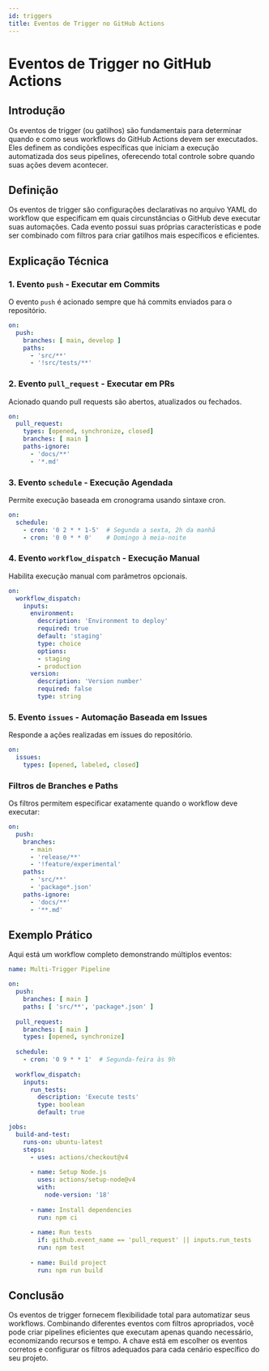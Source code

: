 ```yaml
---
id: triggers
title: Eventos de Trigger no GitHub Actions
---
```


# Eventos de Trigger no GitHub Actions

## Introdução

Os eventos de trigger (ou gatilhos) são fundamentais para determinar quando e como seus workflows do GitHub Actions devem ser executados. Eles definem as condições específicas que iniciam a execução automatizada dos seus pipelines, oferecendo total controle sobre quando suas ações devem acontecer.

## Definição

Os eventos de trigger são configurações declarativas no arquivo YAML do workflow que especificam em quais circunstâncias o GitHub deve executar suas automações. Cada evento possui suas próprias características e pode ser combinado com filtros para criar gatilhos mais específicos e eficientes.

## Explicação Técnica

### 1. Evento `push` - Executar em Commits

O evento `push` é acionado sempre que há commits enviados para o repositório.

```yaml
on:
  push:
    branches: [ main, develop ]
    paths: 
      - 'src/**'
      - '!src/tests/**'
```

### 2. Evento `pull_request` - Executar em PRs

Acionado quando pull requests são abertos, atualizados ou fechados.

```yaml
on:
  pull_request:
    types: [opened, synchronize, closed]
    branches: [ main ]
    paths-ignore:
      - 'docs/**'
      - '*.md'
```

### 3. Evento `schedule` - Execução Agendada

Permite execução baseada em cronograma usando sintaxe cron.

```yaml
on:
  schedule:
    - cron: '0 2 * * 1-5'  # Segunda a sexta, 2h da manhã
    - cron: '0 0 * * 0'    # Domingo à meia-noite
```

### 4. Evento `workflow_dispatch` - Execução Manual

Habilita execução manual com parâmetros opcionais.

```yaml
on:
  workflow_dispatch:
    inputs:
      environment:
        description: 'Environment to deploy'
        required: true
        default: 'staging'
        type: choice
        options:
        - staging
        - production
      version:
        description: 'Version number'
        required: false
        type: string
```

### 5. Evento `issues` - Automação Baseada em Issues

Responde a ações realizadas em issues do repositório.

```yaml
on:
  issues:
    types: [opened, labeled, closed]
```

### Filtros de Branches e Paths

Os filtros permitem especificar exatamente quando o workflow deve executar:

```yaml
on:
  push:
    branches: 
      - main
      - 'release/**'
      - '!feature/experimental'
    paths:
      - 'src/**'
      - 'package*.json'
    paths-ignore:
      - 'docs/**'
      - '**.md'
```

## Exemplo Prático

Aqui está um workflow completo demonstrando múltiplos eventos:

```yaml
name: Multi-Trigger Pipeline

on:
  push:
    branches: [ main ]
    paths: [ 'src/**', 'package*.json' ]
  
  pull_request:
    branches: [ main ]
    types: [opened, synchronize]
  
  schedule:
    - cron: '0 9 * * 1'  # Segunda-feira às 9h
  
  workflow_dispatch:
    inputs:
      run_tests:
        description: 'Execute tests'
        type: boolean
        default: true

jobs:
  build-and-test:
    runs-on: ubuntu-latest
    steps:
      - uses: actions/checkout@v4
      
      - name: Setup Node.js
        uses: actions/setup-node@v4
        with:
          node-version: '18'
          
      - name: Install dependencies
        run: npm ci
      
      - name: Run tests
        if: github.event_name == 'pull_request' || inputs.run_tests
        run: npm test
      
      - name: Build project
        run: npm run build
```

## Conclusão

Os eventos de trigger fornecem flexibilidade total para automatizar seus workflows. Combinando diferentes eventos com filtros apropriados, você pode criar pipelines eficientes que executam apenas quando necessário, economizando recursos e tempo. A chave está em escolher os eventos corretos e configurar os filtros adequados para cada cenário específico do seu projeto.